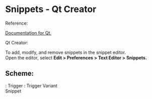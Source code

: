 Snippets - Qt Creator
=====================

Reference:

[Documentation for Qt.](https://doc.qt.io)<br>
    
Qt Creator:

To add, modify, and remove snippets in the snippet editor.<br>
Open the editor, select <b>Edit > Preferences > Text Editor > Snippets.</b><br>

Scheme:
-------

: Trigger : Trigger Variant<br>
Snippet
